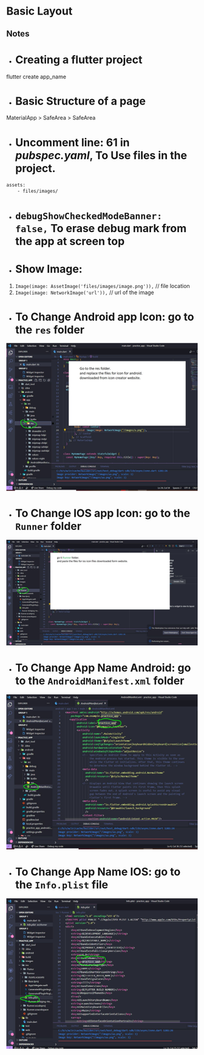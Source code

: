 # Basic Layout

## Notes
 -  # Creating a flutter project 
flutter create app_name
 -  # Basic Structure of a page
MaterialApp > SafeArea > SafeArea
 -  # Uncomment line: 61 in *pubspec.yaml*, To Use files in the project.
```
assets:
    - files/images/
```
 -  # `debugShowCheckedModeBanner: false,` To erase debug mark from the app at screen top

 -  # Show Image:
 1.  `Image(image: AssetImage('files/images/image.png')),` // file location
 2.  `Image(image: NetworkImage('url')),` //  url of the image

 -  # To Change Android app Icon: go to the `res` folder

![Change Icon Android](files/images/ChangeApp_IconAndroid.JPG)

 - # To Change IOS app Icon: go to the `Runner` folder

![Change Icon Android](files/images/ChangeApp_Icon_IOS.JPG)


 - # To Change App Name Android: go to the `AndroidManifest.xml` folder

![Change App Name Android](files/images/ChangeAppNameAndroid.JPG)

 - # To Change App Name IOS: go to the `Info.plist` file

![Change App Name IOS](files/images/ChangeAppNameIOS.JPG)

